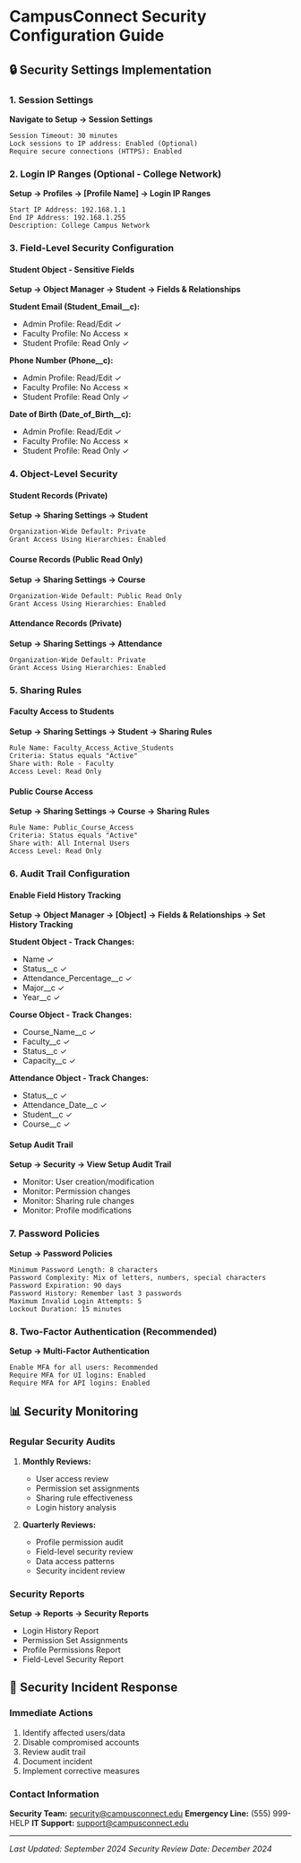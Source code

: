 # CampusConnect Security Configuration Guide

## 🔒 Security Settings Implementation

### 1. Session Settings
**Navigate to Setup → Session Settings**
```
Session Timeout: 30 minutes
Lock sessions to IP address: Enabled (Optional)
Require secure connections (HTTPS): Enabled
```

### 2. Login IP Ranges (Optional - College Network)
**Setup → Profiles → [Profile Name] → Login IP Ranges**
```
Start IP Address: 192.168.1.1
End IP Address: 192.168.1.255
Description: College Campus Network
```

### 3. Field-Level Security Configuration

#### Student Object - Sensitive Fields
**Setup → Object Manager → Student → Fields & Relationships**

**Student Email (Student_Email__c):**
- Admin Profile: Read/Edit ✓
- Faculty Profile: No Access ✗
- Student Profile: Read Only ✓

**Phone Number (Phone__c):**
- Admin Profile: Read/Edit ✓
- Faculty Profile: No Access ✗
- Student Profile: Read Only ✓

**Date of Birth (Date_of_Birth__c):**
- Admin Profile: Read/Edit ✓
- Faculty Profile: No Access ✗
- Student Profile: Read Only ✓

### 4. Object-Level Security

#### Student Records (Private)
**Setup → Sharing Settings → Student**
```
Organization-Wide Default: Private
Grant Access Using Hierarchies: Enabled
```

#### Course Records (Public Read Only)
**Setup → Sharing Settings → Course**
```
Organization-Wide Default: Public Read Only
Grant Access Using Hierarchies: Enabled
```

#### Attendance Records (Private)
**Setup → Sharing Settings → Attendance**
```
Organization-Wide Default: Private
Grant Access Using Hierarchies: Enabled
```

### 5. Sharing Rules

#### Faculty Access to Students
**Setup → Sharing Settings → Student → Sharing Rules**
```
Rule Name: Faculty_Access_Active_Students
Criteria: Status equals "Active"
Share with: Role - Faculty
Access Level: Read Only
```

#### Public Course Access
**Setup → Sharing Settings → Course → Sharing Rules**
```
Rule Name: Public_Course_Access
Criteria: Status equals "Active"
Share with: All Internal Users
Access Level: Read Only
```

### 6. Audit Trail Configuration

#### Enable Field History Tracking
**Setup → Object Manager → [Object] → Fields & Relationships → Set History Tracking**

**Student Object - Track Changes:**
- Name ✓
- Status__c ✓
- Attendance_Percentage__c ✓
- Major__c ✓
- Year__c ✓

**Course Object - Track Changes:**
- Course_Name__c ✓
- Faculty__c ✓
- Status__c ✓
- Capacity__c ✓

**Attendance Object - Track Changes:**
- Status__c ✓
- Attendance_Date__c ✓
- Student__c ✓
- Course__c ✓

#### Setup Audit Trail
**Setup → Security → View Setup Audit Trail**
- Monitor: User creation/modification
- Monitor: Permission changes
- Monitor: Sharing rule changes
- Monitor: Profile modifications

### 7. Password Policies
**Setup → Password Policies**
```
Minimum Password Length: 8 characters
Password Complexity: Mix of letters, numbers, special characters
Password Expiration: 90 days
Password History: Remember last 3 passwords
Maximum Invalid Login Attempts: 5
Lockout Duration: 15 minutes
```

### 8. Two-Factor Authentication (Recommended)
**Setup → Multi-Factor Authentication**
```
Enable MFA for all users: Recommended
Require MFA for UI logins: Enabled
Require MFA for API logins: Enabled
```

## 📊 Security Monitoring

### Regular Security Audits
1. **Monthly Reviews:**
   - User access review
   - Permission set assignments
   - Sharing rule effectiveness
   - Login history analysis

2. **Quarterly Reviews:**
   - Profile permission audit
   - Field-level security review
   - Data access patterns
   - Security incident review

### Security Reports
**Setup → Reports → Security Reports**
- Login History Report
- Permission Set Assignments
- Profile Permissions Report
- Field-Level Security Report

## 🚨 Security Incident Response

### Immediate Actions
1. Identify affected users/data
2. Disable compromised accounts
3. Review audit trail
4. Document incident
5. Implement corrective measures

### Contact Information
**Security Team:** security@campusconnect.edu
**Emergency Line:** (555) 999-HELP
**IT Support:** support@campusconnect.edu

---
*Last Updated: September 2024*
*Security Review Date: December 2024*
